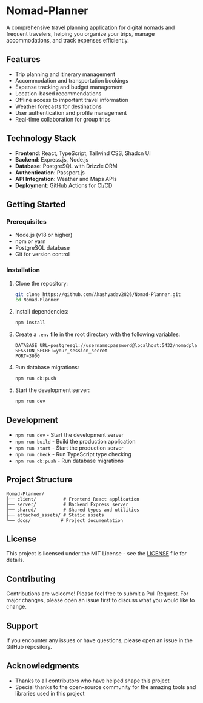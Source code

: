 # Nomad-Planner

A comprehensive travel planning application for digital nomads and frequent travelers, helping you organize your trips, manage accommodations, and track expenses efficiently.

## Features

- Trip planning and itinerary management
- Accommodation and transportation bookings
- Expense tracking and budget management
- Location-based recommendations
- Offline access to important travel information
- Weather forecasts for destinations
- User authentication and profile management
- Real-time collaboration for group trips

## Technology Stack

- **Frontend**: React, TypeScript, Tailwind CSS, Shadcn UI
- **Backend**: Express.js, Node.js
- **Database**: PostgreSQL with Drizzle ORM
- **Authentication**: Passport.js
- **API Integration**: Weather and Maps APIs
- **Deployment**: GitHub Actions for CI/CD

## Getting Started

### Prerequisites

- Node.js (v18 or higher)
- npm or yarn
- PostgreSQL database
- Git for version control

### Installation

1. Clone the repository:
   ```bash
   git clone https://github.com/Akashyadav2826/Nomad-Planner.git
   cd Nomad-Planner
   ```

2. Install dependencies:
   ```bash
   npm install
   ```

3. Create a `.env` file in the root directory with the following variables:
   ```
   DATABASE_URL=postgresql://username:password@localhost:5432/nomadplanner
   SESSION_SECRET=your_session_secret
   PORT=3000
   ```

4. Run database migrations:
   ```bash
   npm run db:push
   ```

5. Start the development server:
   ```bash
   npm run dev
   ```

## Development

- `npm run dev` - Start the development server
- `npm run build` - Build the production application
- `npm run start` - Start the production server
- `npm run check` - Run TypeScript type checking
- `npm run db:push` - Run database migrations

## Project Structure

```
Nomad-Planner/
├── client/          # Frontend React application
├── server/          # Backend Express server
├── shared/          # Shared types and utilities
├── attached_assets/ # Static assets
└── docs/           # Project documentation
```

## License

This project is licensed under the MIT License - see the [LICENSE](LICENSE) file for details.

## Contributing

Contributions are welcome! Please feel free to submit a Pull Request. For major changes, please open an issue first to discuss what you would like to change.

## Support

If you encounter any issues or have questions, please open an issue in the GitHub repository.

## Acknowledgments

- Thanks to all contributors who have helped shape this project
- Special thanks to the open-source community for the amazing tools and libraries used in this project 